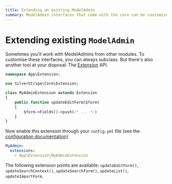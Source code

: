 ```yaml
---
title: Extending an existing ModelAdmin
summary: ModelAdmin interfaces that come with the core can be customised easily
---
```


# Extending existing `ModelAdmin`

Sometimes you'll work with ModelAdmins from other modules. To customise these interfaces, you can always subclass. But there's
also another tool at your disposal: The [Extension](api:SilverStripe\Core\Extension) API.

```php
namespace App\Extension;

use SilverStripe\Core\Extension;

class MyAdminExtension extends Extension
{
    public function updateEditForm($form)
    {
        $form->Fields()->push(/* ... */)
    }
}
```

Now enable this extension through your `config.yml` file (see the [configuration documentation](/configuration/configuration/)).

```yml
MyAdmin:
  extensions:
    - App\Extension\MyAdminExtension
```

The following extension points are available: `updateEditForm()`, `updateSearchContext()`,
`updateSearchForm()`, `updateList()`, `updateImportForm`.
